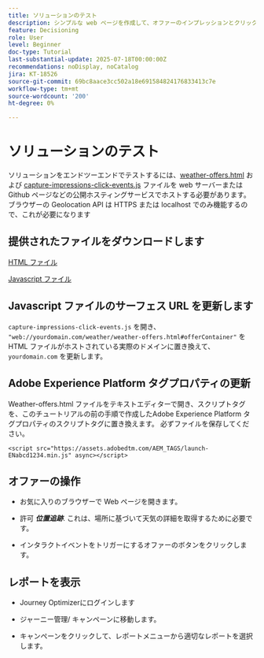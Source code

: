 ```yaml
---
title: ソリューションのテスト
description: シンプルな web ページを作成して、オファーのインプレッションとクリックイベントを取り込みます。
feature: Decisioning
role: User
level: Beginner
doc-type: Tutorial
last-substantial-update: 2025-07-18T00:00:00Z
recommendations: noDisplay, noCatalog
jira: KT-18526
source-git-commit: 69bc8aace3cc502a18e691584824176833413c7e
workflow-type: tm+mt
source-wordcount: '200'
ht-degree: 0%

---
```


# ソリューションのテスト

ソリューションをエンドツーエンドでテストするには、[weather-offers.html](assets/weather-offers.html) および [capture-impressions-click-events.js](assets/capture-impressions-click-events.js) ファイルを web サーバーまたは Github ページなどの公開ホスティングサービスでホストする必要があります。 ブラウザーの Geolocation API は HTTPS または localhost でのみ機能するので、これが必要になります

## 提供されたファイルをダウンロードします

[HTML ファイル](assets/weather-offers.html)

[Javascript ファイル](assets/capture-impressions-click-events.js)

## Javascript ファイルのサーフェス URL を更新します

`capture-impressions-click-events.js` を開き、` "web://yourdomain.com/weather/weather-offers.html#offerContainer"` をHTML ファイルがホストされている実際のドメインに置き換えて、`yourdomain.com` を更新します。


## Adobe Experience Platform タグプロパティの更新

Weather-offers.html ファイルをテキストエディターで開き、スクリプトタグを、このチュートリアルの前の手順で作成したAdobe Experience Platform タグプロパティのスクリプトタグに置き換えます。 必ずファイルを保存してください。

```
<script src="https://assets.adobedtm.com/AEM_TAGS/launch-ENabcd1234.min.js" async></script>
```

## オファーの操作

- お気に入りのブラウザーで Web ページを開きます。

- 許可 _**位置追跡**_. これは、場所に基づいて天気の詳細を取得するために必要です。

- インタラクトイベントをトリガーにするオファーのボタンをクリックします。

## レポートを表示

- Journey Optimizerにログインします

- ジャーニー管理/ キャンペーンに移動します。

- キャンペーンをクリックして、レポートメニューから適切なレポートを選択します。
